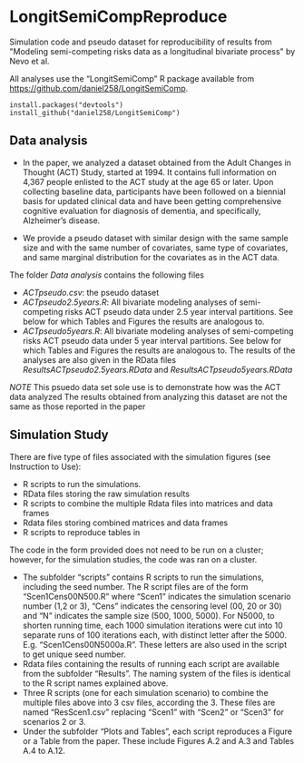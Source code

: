 # LongitSemiCompReproduce
Simulation code and pseudo dataset for reproducibility of results from "Modeling semi-competing risks data as a longitudinal bivariate process" by Nevo et al.

All analyses use the “LongitSemiComp” R package available from https://github.com/daniel258/LongitSemiComp. 

```
install.packages("devtools")
install_github("daniel258/LongitSemiComp")
```

## Data analysis
- In the paper, we analyzed a dataset obtained from the Adult Changes in Thought (ACT) Study, started at 1994. It contains full information on 4,367 people enlisted to the ACT study at the age 65 or later. Upon collecting baseline data, participants have been followed on a biennial basis for updated clinical data and have been getting comprehensive cognitive evaluation for diagnosis of dementia, and specifically, Alzheimer’s disease. 

- We provide a pseudo dataset with similar design with the same sample size and with the same number of covariates, same type of covariates, and same marginal distribution for the covariates as in the ACT data. 

The folder *Data analysis* contains the following files
-	*ACTpseudo.csv*: the pseudo dataset 
-	*ACTpseudo2.5years.R*: All bivariate modeling analyses of semi-competing risks ACT pseudo data under 2.5 year interval partitions. See below for which Tables and Figures the results are analogous to.
-	*ACTpseudo5years.R*: All bivariate modeling analyses of semi-competing risks ACT pseudo data under 5 year interval partitions. See below for which Tables and Figures the results are analogous to.
The results of the analyses are also given in the RData files *ResultsACTpseudo2.5years.RData* and *ResultsACTpseudo5years.RData*

*NOTE* This psuedo data set sole use is to demonstrate how was the ACT data analyzed
The results obtained from analyzing this dataset are not the same as those reported in the paper 

## Simulation Study

There are five type of files associated with the simulation figures (see Instruction to Use):
-	R scripts to run the simulations.
-	RData files storing the raw simulation results
-	R scripts to combine the multiple Rdata files into matrices and data frames
-	Rdata files storing combined matrices and data frames
-	R scripts to reproduce tables in 

The code in the form provided does not need to be run on a cluster; however, for the simulation studies, the code was ran on a cluster. 

-	The subfolder “scripts” contains R scripts to run the simulations, including the seed number. The R script files are of the form “Scen1Cens00N500.R” where “Scen1” indicates the simulation scenario number (1,2 or 3), “Cens” indicates the censoring level (00, 20 or 30) and “N” indicates the sample size (500, 1000, 5000). For N5000, to shorten running time, each 1000 simulation iterations were cut into 10 separate runs of 100 iterations each, with distinct letter after the 5000. E.g. “Scen1Cens00N5000a.R”. These letters are also used in the script to get unique seed number. 
-	Rdata files containing the results of running each script are available from the subfolder “Results”. The naming system of the files is identical to the R script names explained above.
-	Three R scripts (one for each simulation scenario) to combine the multiple files above into 3 csv files, according the 3. These files are named “ResScen1.csv” replacing “Scen1” with “Scen2” or “Scen3” for scenarios 2 or 3.
-	Under the subfolder “Plots and Tables”, each script reproduces a Figure or a Table from the paper. These include Figures A.2 and A.3 and Tables A.4 to A.12.


